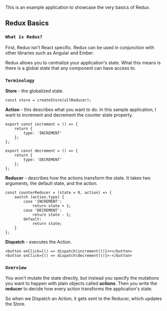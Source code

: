 This is an example application to showcase the very basics of Redux.

## Redux Basics

### `What is Redux?`

First, Redux isn't React specific.  Redux can be used in conjunction with other libraries such as Angular and Ember.   

Redux allows you to centralize your application's state.  What this means is there is a global state that any component can have access to.

### `Terminology`

**Store** - the globalized state.<br/>
```
const store = createStore(allReducer);
```
**Action** - this describes what you want to do.  In this sample application, I want to increment and decrement the counter state property.<br/>
```
export const increment = () => {
    return {
        type: 'INCREMENT'
    };
};

export const decrement = () => {
    return {
        type: 'DECREMENT'
    };
};
```
**Reducer** - describes how the actions transform the state.  It takes two arguments, the default state, and the action.<br/>
```
const counterReducer = (state = 0, action) => {
    switch (action.type) {
        case 'INCREMENT': 
            return state + 1;
        case 'DECREMENT':
            return state - 1;
        default:
            return state;
    }
};
```
**Dispatch** - executes the Action.
```
<button onClick={() => dispatch(increment())}>+</button>
<button onClick={() => dispatch(decrement())}>-</button>
```

### `Overview`

You won't mutate the state directly, but instead you specify the mutations you want to happen with plain objects called **actions**.  Then you write the **reducer** to decide how every action transforms the application's state.

So when we Dispatch an Action, it gets sent to the Reducer, which updates the Store.


